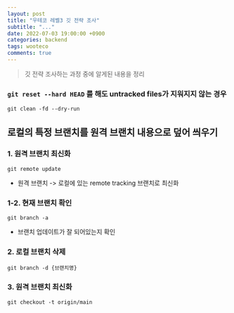 ```yaml
---
layout: post
title: "우테코 레벨3 깃 전략 조사"
subtitle: "..."
date: 2022-07-03 19:00:00 +0900
categories: backend
tags: wooteco
comments: true
---
```


> 깃 전략 조사하는 과정 중에 알게된 내용을 정리

### `git reset --hard HEAD` 를 해도 untracked files가 지워지지 않는 경우

`git clean -fd --dry-run`

## 로컬의 특정 브랜치를 원격 브랜치 내용으로 덮어 씌우기

### 1. 원격 브랜치 최신화

`git remote update`

- 원격 브랜치 -> 로컬에 있는 remote tracking 브랜치로 최신화

### 1-2. 현재 브랜치 확인

`git branch -a`

- 브랜치 업데이트가 잘 되어있는지 확인

### 2. 로컬 브랜치 삭제

`git branch -d {브랜치명}`

### 3. 원격 브랜치 최신화

`git checkout -t origin/main`
